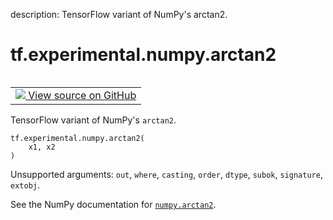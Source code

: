 description: TensorFlow variant of NumPy's arctan2.

<div itemscope itemtype="http://developers.google.com/ReferenceObject">
<meta itemprop="name" content="tf.experimental.numpy.arctan2" />
<meta itemprop="path" content="Stable" />
</div>

# tf.experimental.numpy.arctan2

<!-- Insert buttons and diff -->

<table class="tfo-notebook-buttons tfo-api nocontent" align="left">
<td>
  <a target="_blank" href="https://github.com/tensorflow/tensorflow/blob/r2.4/tensorflow/python/ops/numpy_ops/np_math_ops.py#L358-L360">
    <img src="https://www.tensorflow.org/images/GitHub-Mark-32px.png" />
    View source on GitHub
  </a>
</td>
</table>



TensorFlow variant of NumPy's `arctan2`.

<pre class="devsite-click-to-copy prettyprint lang-py tfo-signature-link">
<code>tf.experimental.numpy.arctan2(
    x1, x2
)
</code></pre>



<!-- Placeholder for "Used in" -->

Unsupported arguments: `out`, `where`, `casting`, `order`, `dtype`, `subok`, `signature`, `extobj`.

See the NumPy documentation for [`numpy.arctan2`](https://numpy.org/doc/1.16/reference/generated/numpy.arctan2.html).